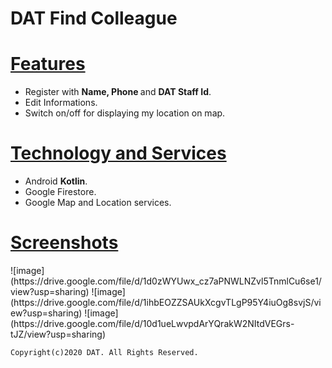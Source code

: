 # DAT Find Colleague

<h1><u>Features</u></h1>
<ul>
<li>Register with <b>Name, Phone </b>and <b> DAT Staff Id</b>.</li>
<li>Edit Informations.</li>
<li>Switch on/off for displaying my location on map.</li>
</ul>

<h1><u>Technology and Services</u></h1>
<ul>
<li>Android <b>Kotlin</b>.</li>
<li>Google Firestore.</li>
<li>Google Map and Location services.</li>
</ul>

<h1><u>Screenshots</u></h1>
![image](https://drive.google.com/file/d/1d0zWYUwx_cz7aPNWLNZvl5TnmlCu6se1/view?usp=sharing)
![image](https://drive.google.com/file/d/1ihbEOZZSAUkXcgvTLgP95Y4iuOg8svjS/view?usp=sharing)
![image](https://drive.google.com/file/d/10d1ueLwvpdArYQrakW2NItdVEGrs-tJZ/view?usp=sharing) 

<code>Copyright(c)2020 DAT. All Rights Reserved.</code>

